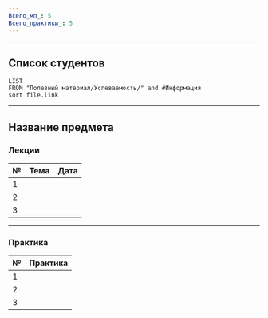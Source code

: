 ```yaml
---
Всего_мп_: 5
Всего_практики_: 5
---
```

---
## Список студентов

```dataview
LIST
FROM "Полезный материал/Успеваемость/" and #Информация 
sort file.link
```

---
## Название предмета

### Лекции

| №   | Тема | Дата |
| --- | ---- | ---- |
| 1   |      |      |
| 2   |      |      |
| 3   |      |      |

---
### Практика

| №   | Практика |
| :-- | :------- |
| 1   |          |
| 2   |          |
| 3   |          |
